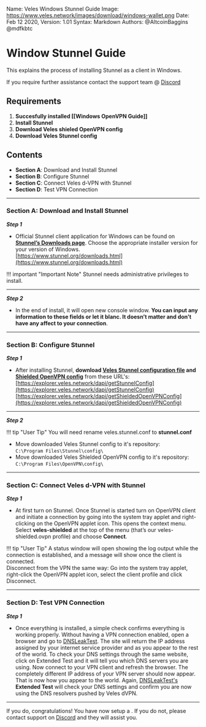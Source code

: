 Name:           Veles Windows Stunnel Guide
Image:          https://www.veles.network/images/download/windows-wallet.png
Date:           Feb 12 2020,
Version: 		1.01
Syntax:         Markdown
Authors:        @AltcoinBaggins @mdfkbtc

# Window Stunnel Guide
This explains the process of installing Stunnel as a client in Windows.

If you require further assistance contact the support team @ [Discord](https://discord.gg/P528fGg)

## Requirements
1) **Succesfully installed [[Windows OpenVPN Guide]]**  
2) **Install Stunnel**  
3) **Download Veles shieled OpenVPN config**  
4) **Download Veles Stunnel config**  

## Contents
* **Section A**: Download and Install Stunnel
* **Section B**: Configure Stunnel
* **Section C**: Connect Veles d-VPN with Stunnel
* **Section D**: Test VPN Connection
***

### Section A: Download and Install Stunnel

***Step 1***  

* Official Stunnel client application for Windows can be found on **[Stunnel’s Downloads page](https://www.stunnel.org/downloads.html)**. Choose the appropriate installer version for your version of Windows.  
[https://www.stunnel.org/downloads.html](https://www.stunnel.org/downloads.html)

!!! important "Important Note"
	Stunnel needs administrative privileges to install.

***

***Step 2***  

* In the end of install, it will open new console window. **You can input any information to these fields or let it blanc. It doesn’t matter and don’t have any affect to your connection**.

***

### Section B: Configure Stunnel

***Step 1***  

* After installing Stunnel, **download [Veles Stunnel configuration file](https://explorer.veles.network/dapi/getStunnelConfig) and [Shielded OpenVPN config](https://explorer.veles.network/dapi/getShieldedOpenVPNConfig)** from these URL's:  
[https://explorer.veles.network/dapi/getStunnelConfig](https://explorer.veles.network/dapi/getStunnelConfig)  
[https://explorer.veles.network/dapi/getShieldedOpenVPNConfig](https://explorer.veles.network/dapi/getShieldedOpenVPNConfig)  

***
  
***Step 2***  

!!! tip "User Tip"
	You will need rename veles.stunnel.conf to **stunnel.conf**

* Move downloaded Veles Stunnel config to it's repository:    
`C:\Program Files\Stunnel\config\`  
* Move downloaded Veles Shielded OpenVPN config to it's repository:    
`C:\Program Files\OpenVPN\config\`    

***

### Section C: Connect Veles d-VPN with Stunnel

***Step 1***  

* At first turn on Stunnel. Once Stunnel is started turn on OpenVPN client and initiate a connection by going into the system tray applet and right-clicking on the OpenVPN applet icon. This opens the context menu. Select **veles-shielded** at the top of the menu (that’s our veles-shielded.ovpn profile) and choose **Connect**.

!!! tip "User Tip"
	A status window will open showing the log output while the connection is established, and a message will show once the client is connected.  
	Disconnect from the VPN the same way: Go into the system tray applet, right-click the OpenVPN applet icon, select the client profile and click Disconnect.

***

### Section D: Test VPN Connection

***Step 1***  

* Once everything is installed, a simple check confirms everything is working properly. Without having a VPN connection enabled, open a browser and go to [DNSLeakTest](https://www.dnsleaktest.com/).
The site will return the IP address assigned by your internet service provider and as you appear to the rest of the world. To check your DNS settings through the same website, click on Extended Test and it will tell you which DNS servers you are using.
Now connect to your VPN client and refresh the browser. The completely different IP address of your VPN server should now appear. That is now how you appear to the world. Again, [DNSLeakTest's](https://www.dnsleaktest.com/) **Extended Test** will check your DNS settings and confirm you are now using the DNS resolvers pushed by Veles dVPN.

***

If you do, congratulations! You have now setup a . If you do not, please contact support on [Discord](https://discord.gg/P528fGg) and they will assist you.  
